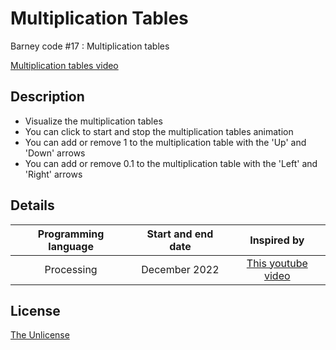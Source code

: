 # Multiplication Tables
Barney code #17 : Multiplication tables

[Multiplication tables video](https://user-images.githubusercontent.com/120074055/207731485-327c1fd2-28d6-4b6c-be20-21e109966bee.mp4)

## Description
- Visualize the multiplication tables
- You can click to start and stop the multiplication tables animation
- You can add or remove 1 to the multiplication table with the 'Up' and 'Down' arrows
- You can add or remove 0.1 to the multiplication table with the 'Left' and 'Right' arrows

## Details
| Programming language | Start and end date | Inspired by |
| :---: | :---: | :---: |
| Processing | December 2022 | [This youtube video](https://youtu.be/IKhJewxMH7E) |

## License

[The Unlicense](LICENSE)
